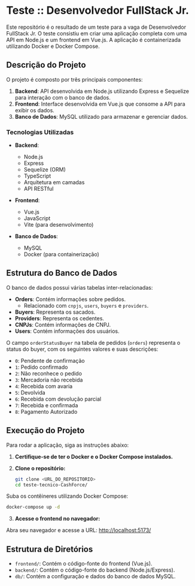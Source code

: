# Teste :: Desenvolvedor FullStack Jr.

Este repositório é o resultado de um teste para a vaga de Desenvolvedor FullStack Jr. O teste consistiu em criar uma aplicação completa com uma API em Node.js e um frontend em Vue.js. A aplicação é containerizada utilizando Docker e Docker Compose.

## Descrição do Projeto

O projeto é composto por três principais componentes:

1. **Backend**: API desenvolvida em Node.js utilizando Express e Sequelize para interação com o banco de dados.
2. **Frontend**: Interface desenvolvida em Vue.js que consome a API para exibir os dados.
3. **Banco de Dados**: MySQL utilizado para armazenar e gerenciar dados.

### Tecnologias Utilizadas

- **Backend**:
  - Node.js
  - Express
  - Sequelize (ORM)
  - TypeScript
  - Arquitetura em camadas
  - API RESTful

- **Frontend**:
  - Vue.js
  - JavaScript
  - Vite (para desenvolvimento)

- **Banco de Dados**:
  - MySQL
  - Docker (para containerização)

## Estrutura do Banco de Dados

O banco de dados possui várias tabelas inter-relacionadas:

- **Orders**: Contém informações sobre pedidos.
  - Relacionado com `cnpjs`, `users`, `buyers` e `providers`.
- **Buyers**: Representa os sacados.
- **Providers**: Representa os cedentes.
- **CNPJs**: Contém informações de CNPJ.
- **Users**: Contém informações dos usuários.

O campo `orderStatusBuyer` na tabela de pedidos (`orders`) representa o status do buyer, com os seguintes valores e suas descrições:

- `0`: Pendente de confirmação
- `1`: Pedido confirmado
- `2`: Não reconhece o pedido
- `3`: Mercadoria não recebida
- `4`: Recebida com avaria
- `5`: Devolvida
- `6`: Recebida com devolução parcial
- `7`: Recebida e confirmada
- `8`: Pagamento Autorizado

## Execução do Projeto

Para rodar a aplicação, siga as instruções abaixo:

1. **Certifique-se de ter o Docker e o Docker Compose instalados.**

2. **Clone o repositório:**

   ```bash
   git clone <URL_DO_REPOSITORIO>
   cd teste-tecnico-CashForce/
   ```
Suba os contêineres utilizando Docker Compose:

   ```bash
   docker-compose up -d
   ```

3. **Acesse o frontend no navegador:**

Abra seu navegador e acesse a URL: [http://localhost:5173/](http://localhost:5173/)

## Estrutura de Diretórios

- `frontend/`: Contém o código-fonte do frontend (Vue.js).
- `backend/`: Contém o código-fonte do backend (Node.js/Express).
- `db/`: Contém a configuração e dados do banco de dados MySQL.
